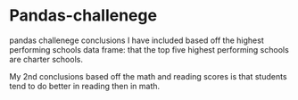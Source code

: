 # Pandas-challenege
pandas challenege
conclusions 
I have included based off the highest performing schools data frame: that the top five highest  performing schools are charter schools.

My 2nd conclusions based off the math and reading scores is that students tend to do better in reading then in math.